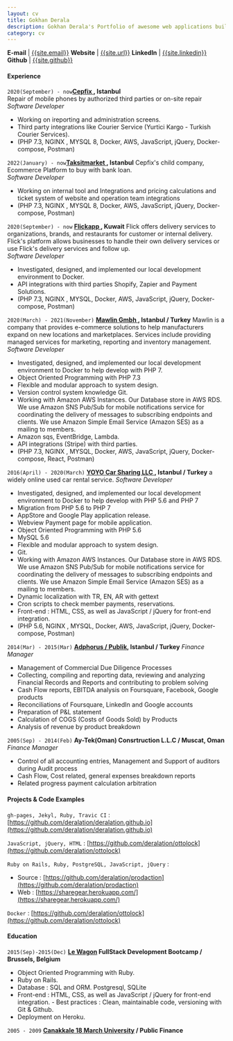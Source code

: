 ```yaml
---
layout: cv
title: Gokhan Derala
description: Gokhan Derala's Portfolio of awesome web applications built with Love, Lean, Agile, PHP and Rails MVC
category: cv
---
```


**E-mail** | [{{site.email}}](mailto:gderala@gmail.com)
**Website** | [{{site.url}}]({{site.url}})
**LinkedIn** | [{{site.linkedin}}]({{site.linkedin}})
**Github** | [{{site.github}}](http://github.com/{{site.github}})

#### Experience

`2020(September) - now`**[Cepfix ]({{site.cepfix}}), Istanbul**<br /> 
Repair of mobile phones by authorized third parties or on-site repair<br />
_Software Developer_

- Working on ireporting and administration screens.
- Third party integrations like Courier Service (Yurtici Kargo - Turkish Courier Services).
- (PHP 7.3, NGINX , MYSQL 8, Docker, AWS, JavaScript, jQuery, Docker-compose, Postman)

`2022(January) - now`**[Taksitmarket ]({{site.taksitmarket}}), Istanbul** 
Cepfix's child company, Ecommerce Platform to buy with bank loan.<br />
_Software Developer_

- Working on internal tool and Integrations and pricing calculations and ticket system of website and operation team integrations
- (PHP 7.3, NGINX , MYSQL 8, Docker, AWS, JavaScript, jQuery, Docker-compose, Postman)

`2020(September) - now`
**[Flickapp ]({{site.flickapp}}), Kuwait** Flick offers delivery services to organizations, brands, and restaurants for customer or internal delivery. Flick's platform allows businesses to handle their own delivery services or use Flick's delivery services and follow up.<br/>
_Software Developer_

- Investigated, designed, and implemented our local development environment to Docker.
- API integrations with third parties Shopify, Zapier and Payment Solutions.
- (PHP 7.3, NGINX , MYSQL, Docker, AWS, JavaScript, jQuery, Docker-compose, Postman)

`2020(March) - 2021(November)`
**[Mawlin Gmbh ]({{site.mawlin}}), Istanbul / Turkey** Mawlin is a company that provides e-commerce solutions to help manufacturers expand on new locations and marketplaces. Services include providing managed services for marketing, reporting and inventory management.
_Software Developer_

- Investigated, designed, and implemented our local development environment to Docker to help develop with PHP 7.
- Object Oriented Programming with PHP 7.3
- Flexible and modular approach to system design.
- Version control system knowledge Git.
- Working with Amazon AWS Instances. Our Database store in AWS RDS. We use Amazon SNS Pub/Sub for mobile notifications service for coordinating the delivery of messages to subscribing endpoints and clients. We use Amazon Simple Email Service (Amazon SES) as a mailing to members.
- Amazon sqs, EventBridge, Lambda.
- API integrations (Stripe) with third parties.
- (PHP 7.3, NGINX , MYSQL, Docker, AWS, JavaScript, jQuery, Docker-compose, React, Postman)

`2016(April) - 2020(March)`
**[YOYO Car Sharing LLC ]({{site.yoyo}}), Istanbul / Turkey** a widely online used car rental service.
_Software Developer_

- Investigated, designed, and implemented our local development environment to Docker to help develop with PHP 5.6 and PHP 7
- Migration from PHP 5.6 to PHP 7
- AppStore and Google Play application release.
- Webview Payment page for mobile application.
- Object Oriented Programming with PHP 5.6
- MySQL 5.6
- Flexible and modular approach to system design.
- Git.
- Working with Amazon AWS Instances. Our Database store in AWS RDS. We use Amazon SNS Pub/Sub for mobile notifications service for coordinating the delivery of messages to subscribing endpoints and clients. We use Amazon Simple Email Service (Amazon SES) as a mailing to members.
- Dynamic localization with TR, EN, AR with gettext
- Cron scripts to check member payments, reservations.
- Front-end : HTML, CSS, as well as JavaScript / jQuery for front-end integration.
- (PHP 5.6, NGINX , MYSQL, Docker, AWS, JavaScript, jQuery, Docker-compose, Postman)

`2014(Mar) - 2015(Mar)`
**[Adphorus / Publik]({{site.adphorus}}), Istanbul / Turkey**
_Finance Manager_

- Management of Commercial Due Diligence Processes
- Collecting, compiling and reporting data, reviewing and analyzing Financial Records and Reports and contributing to problem solving
- Cash Flow reports, EBITDA analysis on Foursquare, Facebook, Google products
- Reconciliations of Foursquare, LinkedIn and Google accounts
- Preparation of P&L statement
- Calculation of COGS (Costs of Goods Sold) by Products
- Analysis of revenue by product breakdown

`2005(Sep) - 2014(Feb)`
**Ay-Tek(Oman) Consrtruction L.L.C / Muscat, Oman**
_Finance Manager_

- Control of all accounting entries, Management and Support of auditors during Audit process
- Cash Flow, Cost related, general expenses breakdown reports
- Related progress payment calculation arbitration

#### Projects & Code Examples

`gh-pages, Jekyl, Ruby, Travic CI` : [https://github.com/deralation/deralation.github.io](https://github.com/deralation/deralation.github.io)

`JavaScript, jQuery, HTML` : [https://github.com/deralation/ottolock](https://github.com/deralation/ottolock)

`Ruby on Rails, Ruby, PostgreSQL, JavaScript, jQuery` :

- Source : [https://github.com/deralation/prodaction](https://github.com/deralation/prodaction)
- Web : [https://sharegear.herokuapp.com/](https://sharegear.herokuapp.com/)

`Docker` : [https://github.com/deralation/ottolock](https://github.com/deralation/ottolock)

#### Education

`2015(Sep)-2015(Dec)`
**[Le Wagon]({{site.lewagon}}) FullStack Development Bootcamp / Brussels, Belgium**

- Object Oriented Programming with Ruby.
- Ruby on Rails.
- Database : SQL and ORM. Postgresql, SQLite
- Front-end : HTML, CSS, as well as JavaScript / jQuery for front-end integration. - Best practices : Clean, maintainable code, versioning with Git & Github.
- Deployment on Heroku.

`2005 - 2009`
**[Canakkale 18 March University](https://www.comu.edu.tr) / Public Finance**
